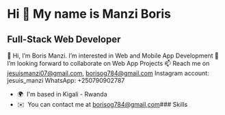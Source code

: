 Hi 👋 My name is Manzi Boris
============================

Full-Stack Web Developer
------------------------

👋 Hi, I’m Boris Manzi. I’m interested in Web and Mobile App Development 🌱 I’m looking forward to collaborate on Web App Projects 📫 Reach me on jesuismanzi07@gmail.com, borisog784@gmail.com Instagram account: jesuis\_manzi WhatsApp: +250790902787

*   🌍  I'm based in Kigali - Rwanda
*   ✉️  You can contact me at [borisog784@gmail,com](mailto:borisog784@gmail,com)### Skills<p align="left">

